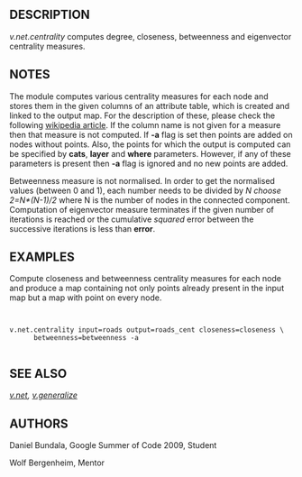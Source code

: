 
## DESCRIPTION

*v.net.centrality* computes degree, closeness, betweenness
and eigenvector centrality measures.

## NOTES

The module computes various centrality measures for each node and
stores them in the given columns of an attribute table, which is
created and linked to the output map. For the description of these,
please check the following
[wikipedia article](https://en.wikipedia.org/wiki/Centrality).
If the column name is not given for a measure then that measure is not
computed. If **-a** flag is set then points are added on nodes
without points. Also, the points for which the output is computed
can be specified by **cats**, **layer** and **where**
parameters. However, if any of these parameters is present then
**-a** flag is ignored and no new points are added.

Betweenness measure is not normalised. In order to get the normalised
values (between 0 and 1), each number needs to be divided by *N
choose 2=N\*(N-1)/2* where N is the number of nodes in the
connected component. Computation of eigenvector measure terminates
if the given number of iterations is reached or the cumulative *squared* error between the successive iterations is less than **error**.

## EXAMPLES

Compute closeness and betweenness centrality measures for each node
and produce a map containing not only points already present in the
input map but a map with point on every node.

```


v.net.centrality input=roads output=roads_cent closeness=closeness \
      betweenness=betweenness -a


```

## SEE ALSO

*[v.net](v.net.html),
[v.generalize](v.generalize.html)*

## AUTHORS

Daniel Bundala, Google Summer of Code 2009, Student

Wolf Bergenheim, Mentor
